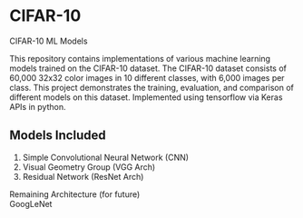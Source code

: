 # CIFAR-10
 CIFAR-10 ML Models
 
This repository contains implementations of various machine learning models trained on the CIFAR-10 dataset. The CIFAR-10 dataset consists of 60,000 32x32 color images in 10 different classes, with 6,000 images per class. This project demonstrates the training, evaluation, and comparison of different models on this dataset.
Implemented using tensorflow via Keras APIs in python.

## Models Included
1. Simple Convolutional Neural Network (CNN)
2. Visual Geometry Group (VGG Arch)
3. Residual Network (ResNet Arch)

Remaining Architecture (for future)  
GoogLeNet 
